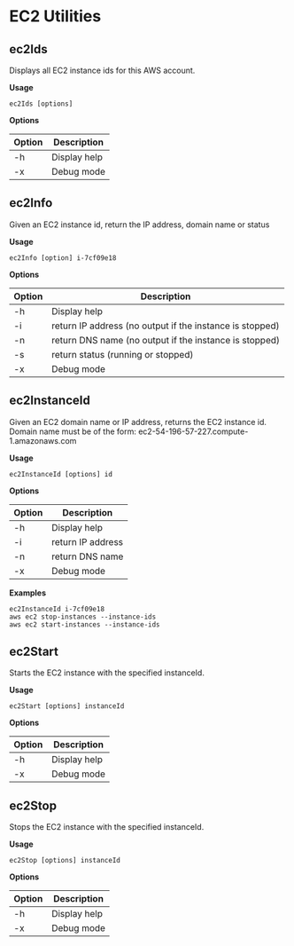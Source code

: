 # EC2 Utilities

## ec2Ids
Displays all EC2 instance ids for this AWS account.

**Usage** 

    ec2Ids [options]

**Options**

| Option       | Description                                                     |
| ------------ | --------------------------------------------------------------- |
| -h           | Display help                                                    |
| -x           | Debug mode                                                      |

## ec2Info
Given an EC2 instance id, return the IP address, domain name or status

**Usage**

    ec2Info [option] i-7cf09e18

**Options**

| Option       | Description                                                     |
| ------------ | --------------------------------------------------------------- |
| -h           | Display help                                                    |
| -i           | return IP address (no output if the instance is stopped)        |
| -n           | return DNS name (no output if the instance is stopped)          |
| -s           | return status (running or stopped)                              |
| -x           | Debug mode                                                      |

## ec2InstanceId 
Given an EC2 domain name or IP address, returns the EC2 instance id.
Domain name must be of the form: ec2-54-196-57-227.compute-1.amazonaws.com

**Usage**

    ec2InstanceId [options] id

**Options**

| Option       | Description                                                     |
| ------------ | --------------------------------------------------------------- |
| -h           | Display help                                                    |
| -i           | return IP address                                               |
| -n           | return DNS name                                                 |
| -x           | Debug mode                                                      |

**Examples**

````
ec2InstanceId i-7cf09e18
aws ec2 stop-instances --instance-ids 
aws ec2 start-instances --instance-ids 
````

## ec2Start
Starts the EC2 instance with the specified instanceId.

**Usage**

    ec2Start [options] instanceId

**Options**

| Option       | Description                                                     |
| ------------ | --------------------------------------------------------------- |
| -h           | Display help                                                    |
| -x           | Debug mode                                                      |

## ec2Stop
Stops the EC2 instance with the specified instanceId.

**Usage**

    ec2Stop [options] instanceId

**Options**

| Option       | Description                                                     |
| ------------ | --------------------------------------------------------------- |
| -h           | Display help                                                    |
| -x           | Debug mode                                                      |
